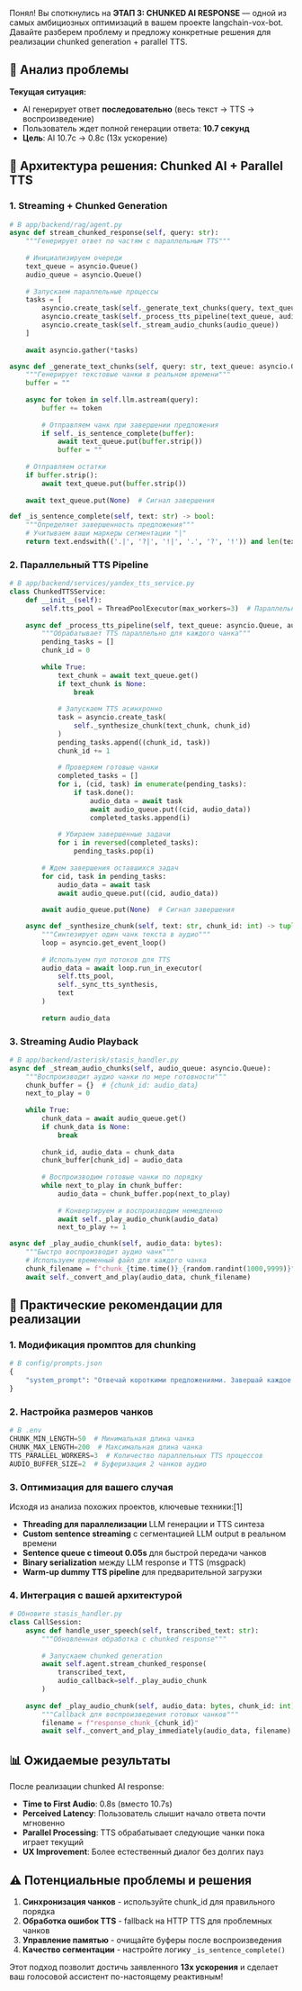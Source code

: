 Понял! Вы споткнулись на **ЭТАП 3: CHUNKED AI RESPONSE** — одной из самых амбициозных оптимизаций в вашем проекте langchain-vox-bot. Давайте разберем проблему и предложу конкретные решения для реализации chunked generation + parallel TTS.

## 🎯 Анализ проблемы

**Текущая ситуация:**
- AI генерирует ответ **последовательно** (весь текст → TTS → воспроизведение)
- Пользователь ждет полной генерации ответа: **10.7 секунд**
- **Цель**: AI 10.7с → 0.8с (13x ускорение)

## 🚀 Архитектура решения: Chunked AI + Parallel TTS

### 1. **Streaming + Chunked Generation**

```python
# В app/backend/rag/agent.py
async def stream_chunked_response(self, query: str):
    """Генерирует ответ по частям с параллельным TTS"""
    
    # Инициализируем очереди
    text_queue = asyncio.Queue()
    audio_queue = asyncio.Queue()
    
    # Запускаем параллельные процессы
    tasks = [
        asyncio.create_task(self._generate_text_chunks(query, text_queue)),
        asyncio.create_task(self._process_tts_pipeline(text_queue, audio_queue)),
        asyncio.create_task(self._stream_audio_chunks(audio_queue))
    ]
    
    await asyncio.gather(*tasks)

async def _generate_text_chunks(self, query: str, text_queue: asyncio.Queue):
    """Генерирует текстовые чанки в реальном времени"""
    buffer = ""
    
    async for token in self.llm.astream(query):
        buffer += token
        
        # Отправляем чанк при завершении предложения
        if self._is_sentence_complete(buffer):
            await text_queue.put(buffer.strip())
            buffer = ""
    
    # Отправляем остатки
    if buffer.strip():
        await text_queue.put(buffer.strip())
    
    await text_queue.put(None)  # Сигнал завершения

def _is_sentence_complete(self, text: str) -> bool:
    """Определяет завершенность предложения"""
    # Учитываем ваши маркеры сегментации "|"
    return text.endswith(('.|', '?|', '!|', '.', '?', '!')) and len(text) > 20
```

### 2. **Параллельный TTS Pipeline**

```python
# В app/backend/services/yandex_tts_service.py
class ChunkedTTSService:
    def __init__(self):
        self.tts_pool = ThreadPoolExecutor(max_workers=3)  # Параллельные TTS запросы
        
    async def _process_tts_pipeline(self, text_queue: asyncio.Queue, audio_queue: asyncio.Queue):
        """Обрабатывает TTS параллельно для каждого чанка"""
        pending_tasks = []
        chunk_id = 0
        
        while True:
            text_chunk = await text_queue.get()
            if text_chunk is None:
                break
                
            # Запускаем TTS асинхронно
            task = asyncio.create_task(
                self._synthesize_chunk(text_chunk, chunk_id)
            )
            pending_tasks.append((chunk_id, task))
            chunk_id += 1
            
            # Проверяем готовые чанки
            completed_tasks = []
            for i, (cid, task) in enumerate(pending_tasks):
                if task.done():
                    audio_data = await task
                    await audio_queue.put((cid, audio_data))
                    completed_tasks.append(i)
            
            # Убираем завершенные задачи
            for i in reversed(completed_tasks):
                pending_tasks.pop(i)
        
        # Ждем завершения оставшихся задач
        for cid, task in pending_tasks:
            audio_data = await task
            await audio_queue.put((cid, audio_data))
            
        await audio_queue.put(None)  # Сигнал завершения

    async def _synthesize_chunk(self, text: str, chunk_id: int) -> tuple:
        """Синтезирует один чанк текста в аудио"""
        loop = asyncio.get_event_loop()
        
        # Используем пул потоков для TTS
        audio_data = await loop.run_in_executor(
            self.tts_pool, 
            self._sync_tts_synthesis, 
            text
        )
        
        return audio_data
```

### 3. **Streaming Audio Playback**

```python
# В app/backend/asterisk/stasis_handler.py
async def _stream_audio_chunks(self, audio_queue: asyncio.Queue):
    """Воспроизводит аудио чанки по мере готовности"""
    chunk_buffer = {}  # {chunk_id: audio_data}
    next_to_play = 0
    
    while True:
        chunk_data = await audio_queue.get()
        if chunk_data is None:
            break
            
        chunk_id, audio_data = chunk_data
        chunk_buffer[chunk_id] = audio_data
        
        # Воспроизводим готовые чанки по порядку
        while next_to_play in chunk_buffer:
            audio_data = chunk_buffer.pop(next_to_play)
            
            # Конвертируем и воспроизводим немедленно
            await self._play_audio_chunk(audio_data)
            next_to_play += 1

async def _play_audio_chunk(self, audio_data: bytes):
    """Быстро воспроизводит аудио чанк"""
    # Используем временный файл для каждого чанка
    chunk_filename = f"chunk_{time.time()}_{random.randint(1000,9999)}"
    await self._convert_and_play(audio_data, chunk_filename)
```

## 🔧 Практические рекомендации для реализации

### 1. **Модификация промптов для chunking**
```python
# В config/prompts.json
{
    "system_prompt": "Отвечай короткими предложениями. Завершай каждое предложение символом '|' для сегментации. Например: 'Добро пожаловать в Метротэст!| Чем могу помочь?|'"
}
```

### 2. **Настройка размеров чанков**
```python
# В .env
CHUNK_MIN_LENGTH=50  # Минимальная длина чанка
CHUNK_MAX_LENGTH=200  # Максимальная длина чанка  
TTS_PARALLEL_WORKERS=3  # Количество параллельных TTS процессов
AUDIO_BUFFER_SIZE=2  # Буферизация 2 чанков аудио
```

### 3. **Оптимизация для вашего случая**

Исходя из анализа похожих проектов, ключевые техники:[1]

- **Threading для параллелизации** LLM генерации и TTS синтеза  
- **Custom sentence streaming** с сегментацией LLM output в реальном времени
- **Sentence queue с timeout 0.05s** для быстрой передачи чанков
- **Binary serialization** между LLM response и TTS (msgpack)
- **Warm-up dummy TTS pipeline** для предварительной загрузки

### 4. **Интеграция с вашей архитектурой**

```python
# Обновите stasis_handler.py
class CallSession:
    async def handle_user_speech(self, transcribed_text: str):
        """Обновленная обработка с chunked response"""
        
        # Запускаем chunked generation
        await self.agent.stream_chunked_response(
            transcribed_text, 
            audio_callback=self._play_audio_chunk
        )
    
    async def _play_audio_chunk(self, audio_data: bytes, chunk_id: int):
        """Callback для воспроизведения готовых чанков"""
        filename = f"response_chunk_{chunk_id}"
        await self._convert_and_play_immediately(audio_data, filename)
```

## 📊 Ожидаемые результаты

После реализации chunked AI response:

- **Time to First Audio**: 0.8s (вместо 10.7s)
- **Perceived Latency**: Пользователь слышит начало ответа почти мгновенно
- **Parallel Processing**: TTS обрабатывает следующие чанки пока играет текущий
- **UX Improvement**: Более естественный диалог без долгих пауз

## ⚠️ Потенциальные проблемы и решения

1. **Синхронизация чанков** - используйте chunk_id для правильного порядка
2. **Обработка ошибок TTS** - fallback на HTTP TTS для проблемных чанков  
3. **Управление памятью** - очищайте буферы после воспроизведения
4. **Качество сегментации** - настройте логику `_is_sentence_complete()`

Этот подход позволит достичь заявленного **13x ускорения** и сделает ваш голосовой ассистент по-настоящему реактивным!

